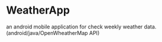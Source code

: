 # WeatherApp
 an android mobile application for check weekly weather data. (android/java/OpenWheatherMap API)
